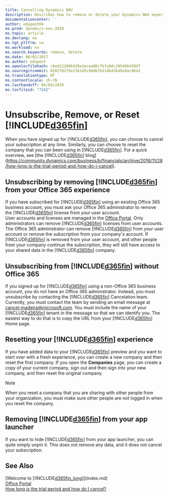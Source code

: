 ```yaml
---
title: Cancelling Dynamics NAV
description: Describes how to remove or delete your Dynamics NAV experience.
documentationcenter: ''
author: edupont04
ms.prod: dynamics-nav-2018
ms.topic: article
ms.devlang: na
ms.tgt_pltfrm: na
ms.workload: na
ms.search.keywords: remove, delete
ms.date: 06/02/2017
ms.author: edupont
ms.openlocfilehash: c6ed121066429a1ecaa06cfbfa9dc195d66458d7
ms.sourcegitcommit: 02827d275e1341d5c9ddb7b314b43b48a9ac96e2
ms.translationtype: HT
ms.contentlocale: zh-CN
ms.lasthandoff: 04/04/2019
ms.locfileid: "7242"
---
```

# <a name="unsubscribe-remove-or-reset-included365finincludesd365finmdmd"></a>Unsubscribe, Remove, or Reset [!INCLUDE[d365fin](includes/d365fin_md.md)]
When you have signed up for [!INCLUDE[d365fin](includes/d365fin_md.md)], you can choose to cancel your subscription at any time. Similarly, you can choose to reset the company that you can been using in [!INCLUDE[d365fin](includes/d365fin_md.md)]. For a quick overview, see [the [!INCLUDE[d365fin](includes/d365fin_md.md)] blog](https://community.dynamics.com/business/b/financials/archive/2016/11/28/how-long-is-the-trial-period-and-how-do-i-cancel).  

## <a name="unsubscribing-by-removing-included365finincludesd365finmdmd-from-your-office-365-experience"></a>Unsubscribing by removing [!INCLUDE[d365fin](includes/d365fin_md.md)] from your Office 365 experience
If you have subscribed for [!INCLUDE[d365fin](includes/d365fin_md.md)] using an existing Office 365 business account, you must ask your Office 365 administrator to remove the [!INCLUDE[d365fin](includes/d365fin_md.md)] license from your user account.  
User accounts and licenses are managed in the [Office Portal](https://portal.office.com). Only administrators can remove [!INCLUDE[d365fin](includes/d365fin_md.md)] licenses from user accounts. The Office 365 administrator can remove [!INCLUDE[d365fin](includes/d365fin_md.md)] from your user account or remove the subscription from your company's account. If [!INCLUDE[d365fin](includes/d365fin_md.md)] is removed from your user account, and other people from your company continue the subscription, they will still have access to your shared data in the [!INCLUDE[d365fin](includes/d365fin_md.md)] company.  

## <a name="unsubscribing-from-included365finincludesd365finmdmd-without-office-365"></a>Unsubscribing from [!INCLUDE[d365fin](includes/d365fin_md.md)] without Office 365
If you signed up for [!INCLUDE[d365fin](includes/d365fin_md.md)] using a non-Office 365 business account, you do not have an Office 365 administrator. Instead, you must unsubscribe by contacting the [!INCLUDE[d365fin](includes/d365fin_md.md)] Cancelation team. Currently, you must contact the team by sending an email message at cancel-madeira@microsoft.com. You must include the name of your [!INCLUDE[d365fin](includes/d365fin_md.md)] tenant in the message so that we can identify you. The easiest way to do that is to copy the URL from your [!INCLUDE[d365fin](includes/d365fin_md.md)] Home page.  

## <a name="resetting-your-included365finincludesd365finmdmd-experience"></a>Resetting your [!INCLUDE[d365fin](includes/d365fin_md.md)] experience
If you have added data to your [!INCLUDE[d365fin](includes/d365fin_md.md)] preview and you want to start over with a fresh experience, you can create a new company and then reset the first company. If you open the **Companies** page, you can create a copy of your current company, sign out and then sign into your new company, and then reset the original company.  
> [!NOTE]  
>   When you reset a company that you are sharing with other people from your organization, you must make sure other people are not logged in when you reset the company.  

## <a name="removing-included365finincludesd365finmdmd-from-your-app-launcher"></a>Removing [!INCLUDE[d365fin](includes/d365fin_md.md)] from your app launcher
If you want to hide [!INCLUDE[d365fin](includes/d365fin_md.md)] from your app launcher, you can quite simply unpin it. This does not remove any data, and it does not cancel your subscription.  

## <a name="see-also"></a>See Also
[Welcome to [!INCLUDE[d365fin_long](includes/d365fin_long_md.md)]](index.md)  
[Office Portal](https://portal.office.com)  
[How long is the trial period and how do I cancel?](https://community.dynamics.com/business/b/financials/archive/2016/11/28/how-long-is-the-trial-period-and-how-do-i-cancel)  
